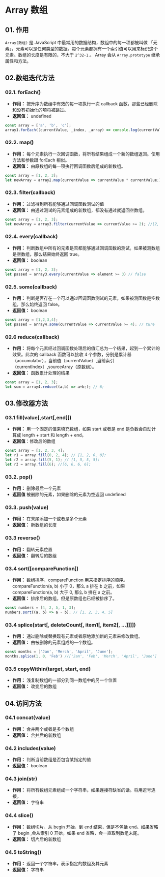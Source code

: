 # Array 数组

## 01. 作用
`Array(数组)` 是 JavaScript 中最常用的数据结构，数组中的每一项都被叫做 「元素」，元素可以是任何类型的数据。每个元素都拥有一个索引值可以用来标识这个元素。数组的长度是有限的，不大于 `2^32-1` 。 Array 会从  `Array.prototype` 继承属性和方法。

## 02.数组迭代方法
### 02.1. forEach()
- **作用：** 按升序为数组中有效的每一项执行一次 callback 函数，那些已经删除和没有初始化的项将被跳过。
- **返回值：** undefined

```javascript
const array = ['a', 'b', 'c'];
array1.forEach((currentValue, _index, _array) => console.log(currentValue));
```

### 02.2. map()
- **作用：** 每个元素执行一次回调函数，将所有结果组成一个新的数组返回。使用方法和参数跟 forEach 相似。
- **返回值：** 由原数组的每一项执行回调函数后组成的新数组。

```javascript
const array = [1, 2, 3];
let newArray = array2.map(currentValue => currentValue * currentValue;)
```

### 02.3. filter(callback)
- **作用：** 过滤得到所有能够通过回调函数测试的值
- **返回值：** 由通过测试的元素组成的新数组，都没有通过就返回空数组。

```javascript
const array = [1, 2, 3];
let newArray = array3.filter(currentValue => currentValue >= 2); //[2, 3]
```

### 02.4. every(callback)
- **作用：** 判断数组中所有的元素是否都能够通过回调函数的测试，如果被测数组是空数组，那么结果始终返回 true。
- **返回值：** boolean

```javascript 
const array = [1, 2, 3];
let passed = array3.every(currentValue => element >= 3) // false
```

### 02.5. some(callback)
- **作用：** 判断是否存在一个可以通过回调函数测试的元素，如果被测函数是空数组，那么始终返回 false。
- **返回值：** boolean

```javascript
const array = [1,2,3,4];
let passed = array4.some(currentValue => currentValue >= 4); // ture
```

### 02.6 reduce(callback)
- **作用：** 将每个元素经过回调函数处理后的值汇总为一个结果，起到一个累计的效果。此次的 callback 函数可以接收 4 个参数，分别是累计器（accumulator），当前值（currentValue）,当前索引（currentIndex）,sourceArray（原数组）。
- **返回值：** 函数累计处理的结果

```javascript
const array = [1, 2, 3];
let sum = array4.reduce((a,b) => a+b;); // 6;
```

## 03.修改器方法
### 03.1 fill(value[,start[,end]])
- **作用：** 用一个固定的值来填充数组，如果 start 或者是 end 是负数会自动计算成 length + start 和 length + end。
- **返回值**：修改后的数组

```javascript
const array = [1, 2, 3, 4];
let r1 = array.fill(0, 2, 4); // [1, 2, 0, 0];
let r2 = array.fill(5, 1); // [1, 5, 5, 5];
let r3 = array.fill(6); //[6, 6, 6, 6];
```

### 03.2. pop()
- **作用：** 删除最后一个元素
- **返回值** 被删除的元素，如果删除的元素为空返回 undefined

### 03.3. push(value)
- **作用：** 在末尾添加一个或者是多个元素
- **返回值：** 新数组的长度

### 03.3 reverse()
- **作用：** 翻转元素位置
- **返回值：** 翻转后的数组 

### 03.4 sort([compareFunction])
- **作用：** 数组排序，compareFunction 用来指定排序的顺序。compareFunction(a, b) 小于 0，那么 a 排在 b 之前，如果 compareFunction(a, b) 大于 0, 那么 b 排在 a 之前。
- **返回值：** 排序后的数组。但是原数组也已经被排序了。

```javascript
const numbers = [4, 2, 5, 1, 3];
numbers.sort((a, b) => a - b); // [1, 2, 3, 4, 5]
```

### 03.4 splice(start[, deleteCount[, item1[, item2[, ...]]]])
- **作用：** 通过删除或替换现有元素或者原地添加新的元素来修改数组。
- **返回值：** 由被删除的元素组成的一个数组。

```javascript
const months = ['Jan', 'Merch', 'April', 'June'];
months.splice(1, 0, 'Feb') //['Jan', 'Feb', 'Merch', 'April', 'June']
```

### 03.5 copyWithin(target, start, end)
- **作用：** 浅复制数组的一部分到同一数组中的另一个位置
- **返回值：** 改变后的数组

## 04.访问方法
### 04.1 concat(value)
- **作用：** 合并两个或者是多个数组
- **返回值：** 合并后的新数组

### 04.2 includes(value)
- **作用：** 判断当前数组是否包含某指定的值
- **返回值：** boolean

### 04.3 join(str)
- **作用：** 将所有数组元素组成一个字符串，如果连接符缺省的话。将用逗号连接。
- **返回值：** 字符串

### 04.4 slice()
- **作用：** 数组切片，从 begin 开始，到 end 结束，但是不包括 end。如果省略了 begin ,会从索引 0 开始。如果 end 省略，会一直取到数组末尾。
- **返回值：** 切片后的新数组

### 04.5 toString()
- **作用：** 返回一个字符串，表示指定的数组及其元素
- **返回值：** 字符串

